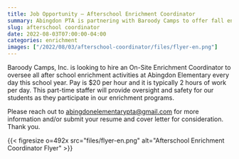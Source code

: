 ```yaml
--- 
title: Job Opportunity — Afterschool Enrichment Coordinator
summary: Abingdon PTA is partnering with Baroody Camps to offer fall enrichment classes. They are looking to hire a part-time after-school enrichment coordinator at Abingdon.
slug: afterschool coordinator
date: 2022-08-03T07:00:00-04:00
categories: enrichment
images: ["/2022/08/03/afterschool-coordinator/files/flyer-en.png"]
---
```


Baroody Camps, Inc. is looking to hire an On-Site Enrichment Coordinator to oversee all after school enrichment activities at Abingdon Elementary every day this school year. Pay is $20 per hour and it is typically 2 hours of work per day. This part-time staffer will provide oversight and safety for our students as they participate in our enrichment programs.

Please reach out to abingdonelementarypta@gmail.com for more information and/or submit your resume and cover letter for consideration. Thank you.

{{< figresize o=492x src="files/flyer-en.png" alt="Afterschool Enrichment Coordinator Flyer" >}}